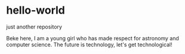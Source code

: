 # hello-world
just another repository

Beke here, I am a young girl who has made respect for astronomy and computer science.
The future is technology, let's get technological!
